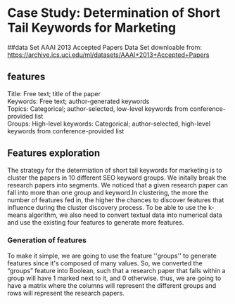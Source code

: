 # Case Study: Determination of Short Tail Keywords for Marketing
##data Set
AAAI 2013 Accepted Papers Data Set downloable from: https://archive.ics.uci.edu/ml/datasets/AAAI+2013+Accepted+Papers  

## features
Title: Free text; title of the paper   
Keywords: Free text; author-generated keywords   
Topics: Categorical; author-selected, low-level keywords from conference-provided list  
Groups: High-level keywords: Categorical; author-selected, high-level keywords from conference-provided list  

## Features exploration
The strategy for the determiation of short tail keywords for marketing is to cluster the papers in 10 different SEO keyword groups. We initally break the research papers into segments. We noticed that a given research paper can fall into more than one group and keyword.In clustering, the more the number of features fed in, the higher the chances to discover features that influence during the cluster discovery process. To be able to use the k-means algorithm, we also need to convert textual data into numerical data and use the existing four features to generate more features.

### Generation of features 
To make it simple, we are going to use the feature ''groups'' to generate features since it's composed of many values. So, we converted the “groups” feature into Boolean, such that a research paper that falls within a group will have 1 marked next to it, and 0 otherwise.
thus, we are going to have a matrix where the  columns will represent the different groups and rows will represent the research papers.
